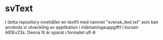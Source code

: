 # svText
I detta repository innehåller en textfil med namnet "svensk_text.txt" som kan använda vi utveckling av applikation i inlämaningauppgift1 i kursen AIDEv23s. Denna fil är sparat i formatet utf-8
